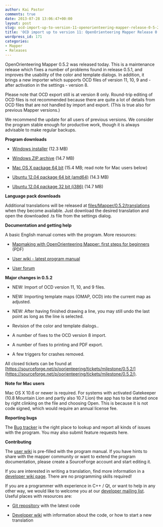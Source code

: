 ```yaml
---
author: Kai Pastor
comments: true
date: 2013-07-28 13:06:47+00:00
layout: post
slug: ocd-import-up-to-version-11-openorienteering-mapper-release-0-5-2
title: 'OCD import up to version 11: OpenOrienteering Mapper Release 0.5.2 '
wordpress_id: 171
categories:
- Mapper
- Releases
---
```


OpenOrienteering Mapper 0.5.2 was released today. This is a maintenance release which fixes a number of problems found in release 0.5.1, and improves the usability of the color and template dialogs. In addition, it brings a new importer which supports OCD files of version 11, 10, 9 and - after activation in the settings - version 8.

Please note that OCD export still is at version 8 only. Round-trip editing of OCD files is not recommended because there are quite a lot of details from OCD files that are not handled by import and export. (This is true also for previous Mapper versions.)

We recommend the update for all users of previous versions. We consider the program stable enough for productive work, though it is always advisable to make regular backups.


**Program downloads**
	
  * [Windows installer](http://sourceforge.net/projects/oorienteering/files/Mapper/0.5.2/openorienteering-mapper_0.5.2-Windows-x86.exe/download) (12.3 MB)
	
  * [Windows ZIP archive](http://sourceforge.net/projects/oorienteering/files/Mapper/0.5.2/openorienteering-mapper_0.5.2-Windows-x86.zip/download) (14.7 MB)
	
  * [Mac OS X package 64 bit](http://sourceforge.net/projects/oorienteering/files/Mapper/0.5.2/openorienteering-mapper_0.5.2-Darwin-x64.dmg/download) (15.4 MB; read note for Mac users below)
	
  * [Ubuntu 12.04 package 64 bit (amd64)](http://sourceforge.net/projects/oorienteering/files/Mapper/0.5.2/openorienteering-mapper_0.5.2-precise_amd64.deb/download) (14.3 MB)
	
  * [Ubuntu 12.04 package 32 bit (i386)](http://sourceforge.net/projects/oorienteering/files/Mapper/0.5.2/openorienteering-mapper_0.5.2-precise_i386.deb/download) (14.7 MB)


**Language pack downloads**

Additional translations will be released at [files/Mapper/0.5.2/translations](https://sourceforge.net/projects/oorienteering/files/Mapper/0.5.2/translations/) when they become available. Just download the desired translation and open the downloaded .ts file from the settings dialog.


**Documentation and getting help**

A basic English manual comes with the program. More resources:
	
  * [Mapmaking with OpenOrienteering Mapper: first steps for beginners](/assets/2013/Mapmaking-first-steps.pdf) (PDF)
	
  * [User wiki - latest program manual](https://sourceforge.net/p/oorienteering/wiki/Home/)
	
  * [User forum](https://sourceforge.net/p/oorienteering/discussion/mapper/)


**Major changes in 0.5.2**
	
  * NEW: Import of OCD version 11, 10, and 9 files.
	
  * NEW: Importing template maps (OMAP, OCD) into the current map as adjusted.
	
  * NEW: After having finished drawing a line, you may still undo the last point as long as the line is selected.
	
  * Revision of the color and template dialogs..
	
  * A number of fixes to the OCD version 8 import.
	
  * A number of fixes to printing and PDF export.
	
  * A few triggers for crashes removed.

All closed tickets can be found at [https://sourceforge.net/p/oorienteering/tickets/milestone/0.5.2/](https://sourceforge.net/p/oorienteering/tickets/milestone/0.5.2/).


**Note for Mac users**

Mac OS X 10.6 or newer is required.
For systems with activated Gatekeeper (10.8 Mountain Lion and partly also 10.7 Lion) the app has to be started once by right clinking on the file and choosing Open. This is because it is not code signed, which would require an annual license fee.


**Reporting bugs**

The [Bug tracker](https://sourceforge.net/p/oorienteering/tickets/) is the right place to lookup and report all kinds of issues with the program. You may also submit feature requests here.


**Contributing**

The [user wiki](https://sourceforge.net/p/oorienteering/wiki/Home/) is pre-filled with the program manual. If you have hints to share with the mapper community or want to extend the program documentation, please create a SourceForge account and start editing it.

If you are interested in writing a translation, find more information in a [developer wiki page](http://sourceforge.net/apps/mediawiki/oorienteering/index.php?title=Translation). There are no programming skills required!

If you are a programmer with experience in C++ / Qt, or want to help in any other way, we would like to welcome you at our [developer mailing list](https://lists.sourceforge.net/lists/listinfo/oorienteering-devel). Useful places with resources are:
	
  * [Git repository](https://sourceforge.net/p/oorienteering/code/) with the latest code
	
  * [Developer wiki](https://sourceforge.net/apps/mediawiki/oorienteering/index.php?title=Main_Page) with information about the code, or how to start a new translation


